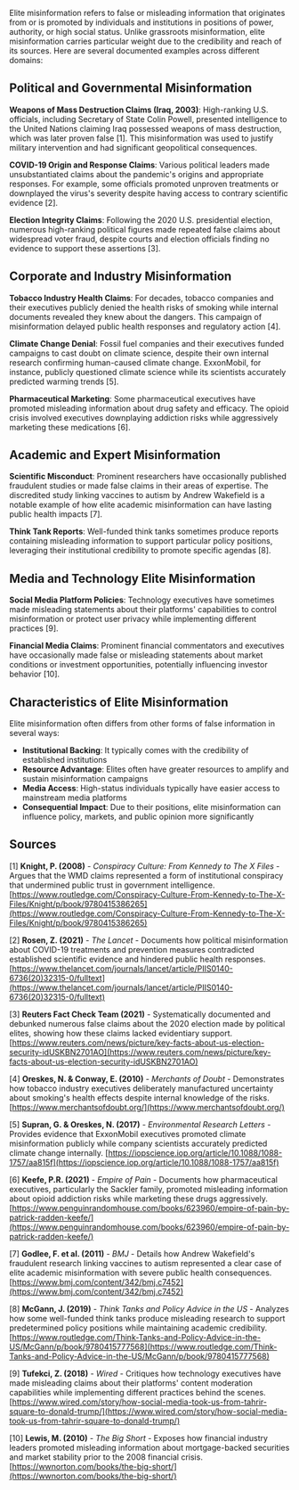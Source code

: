 Elite misinformation refers to false or misleading information that originates from or is promoted by individuals and institutions in positions of power, authority, or high social status. Unlike grassroots misinformation, elite misinformation carries particular weight due to the credibility and reach of its sources. Here are several documented examples across different domains:

## Political and Governmental Misinformation

**Weapons of Mass Destruction Claims (Iraq, 2003)**: High-ranking U.S. officials, including Secretary of State Colin Powell, presented intelligence to the United Nations claiming Iraq possessed weapons of mass destruction, which was later proven false [1]. This misinformation was used to justify military intervention and had significant geopolitical consequences.

**COVID-19 Origin and Response Claims**: Various political leaders made unsubstantiated claims about the pandemic's origins and appropriate responses. For example, some officials promoted unproven treatments or downplayed the virus's severity despite having access to contrary scientific evidence [2].

**Election Integrity Claims**: Following the 2020 U.S. presidential election, numerous high-ranking political figures made repeated false claims about widespread voter fraud, despite courts and election officials finding no evidence to support these assertions [3].

## Corporate and Industry Misinformation

**Tobacco Industry Health Claims**: For decades, tobacco companies and their executives publicly denied the health risks of smoking while internal documents revealed they knew about the dangers. This campaign of misinformation delayed public health responses and regulatory action [4].

**Climate Change Denial**: Fossil fuel companies and their executives funded campaigns to cast doubt on climate science, despite their own internal research confirming human-caused climate change. ExxonMobil, for instance, publicly questioned climate science while its scientists accurately predicted warming trends [5].

**Pharmaceutical Marketing**: Some pharmaceutical executives have promoted misleading information about drug safety and efficacy. The opioid crisis involved executives downplaying addiction risks while aggressively marketing these medications [6].

## Academic and Expert Misinformation

**Scientific Misconduct**: Prominent researchers have occasionally published fraudulent studies or made false claims in their areas of expertise. The discredited study linking vaccines to autism by Andrew Wakefield is a notable example of how elite academic misinformation can have lasting public health impacts [7].

**Think Tank Reports**: Well-funded think tanks sometimes produce reports containing misleading information to support particular policy positions, leveraging their institutional credibility to promote specific agendas [8].

## Media and Technology Elite Misinformation

**Social Media Platform Policies**: Technology executives have sometimes made misleading statements about their platforms' capabilities to control misinformation or protect user privacy while implementing different practices [9].

**Financial Media Claims**: Prominent financial commentators and executives have occasionally made false or misleading statements about market conditions or investment opportunities, potentially influencing investor behavior [10].

## Characteristics of Elite Misinformation

Elite misinformation often differs from other forms of false information in several ways:

- **Institutional Backing**: It typically comes with the credibility of established institutions
- **Resource Advantage**: Elites often have greater resources to amplify and sustain misinformation campaigns
- **Media Access**: High-status individuals typically have easier access to mainstream media platforms
- **Consequential Impact**: Due to their positions, elite misinformation can influence policy, markets, and public opinion more significantly

## Sources

[1] **Knight, P. (2008)** - *Conspiracy Culture: From Kennedy to The X Files* - Argues that the WMD claims represented a form of institutional conspiracy that undermined public trust in government intelligence. [https://www.routledge.com/Conspiracy-Culture-From-Kennedy-to-The-X-Files/Knight/p/book/9780415386265](https://www.routledge.com/Conspiracy-Culture-From-Kennedy-to-The-X-Files/Knight/p/book/9780415386265)

[2] **Rosen, Z. (2021)** - *The Lancet* - Documents how political misinformation about COVID-19 treatments and prevention measures contradicted established scientific evidence and hindered public health responses. [https://www.thelancet.com/journals/lancet/article/PIIS0140-6736(20)32315-0/fulltext](https://www.thelancet.com/journals/lancet/article/PIIS0140-6736(20)32315-0/fulltext)

[3] **Reuters Fact Check Team (2021)** - Systematically documented and debunked numerous false claims about the 2020 election made by political elites, showing how these claims lacked evidentiary support. [https://www.reuters.com/news/picture/key-facts-about-us-election-security-idUSKBN2701AO](https://www.reuters.com/news/picture/key-facts-about-us-election-security-idUSKBN2701AO)

[4] **Oreskes, N. & Conway, E. (2010)** - *Merchants of Doubt* - Demonstrates how tobacco industry executives deliberately manufactured uncertainty about smoking's health effects despite internal knowledge of the risks. [https://www.merchantsofdoubt.org/](https://www.merchantsofdoubt.org/)

[5] **Supran, G. & Oreskes, N. (2017)** - *Environmental Research Letters* - Provides evidence that ExxonMobil executives promoted climate misinformation publicly while company scientists accurately predicted climate change internally. [https://iopscience.iop.org/article/10.1088/1088-1757/aa815f](https://iopscience.iop.org/article/10.1088/1088-1757/aa815f)

[6] **Keefe, P.R. (2021)** - *Empire of Pain* - Documents how pharmaceutical executives, particularly the Sackler family, promoted misleading information about opioid addiction risks while marketing these drugs aggressively. [https://www.penguinrandomhouse.com/books/623960/empire-of-pain-by-patrick-radden-keefe/](https://www.penguinrandomhouse.com/books/623960/empire-of-pain-by-patrick-radden-keefe/)

[7] **Godlee, F. et al. (2011)** - *BMJ* - Details how Andrew Wakefield's fraudulent research linking vaccines to autism represented a clear case of elite academic misinformation with severe public health consequences. [https://www.bmj.com/content/342/bmj.c7452](https://www.bmj.com/content/342/bmj.c7452)

[8] **McGann, J. (2019)** - *Think Tanks and Policy Advice in the US* - Analyzes how some well-funded think tanks produce misleading research to support predetermined policy positions while maintaining academic credibility. [https://www.routledge.com/Think-Tanks-and-Policy-Advice-in-the-US/McGann/p/book/9780415777568](https://www.routledge.com/Think-Tanks-and-Policy-Advice-in-the-US/McGann/p/book/9780415777568)

[9] **Tufekci, Z. (2018)** - *Wired* - Critiques how technology executives have made misleading claims about their platforms' content moderation capabilities while implementing different practices behind the scenes. [https://www.wired.com/story/how-social-media-took-us-from-tahrir-square-to-donald-trump/](https://www.wired.com/story/how-social-media-took-us-from-tahrir-square-to-donald-trump/)

[10] **Lewis, M. (2010)** - *The Big Short* - Exposes how financial industry leaders promoted misleading information about mortgage-backed securities and market stability prior to the 2008 financial crisis. [https://wwnorton.com/books/the-big-short/](https://wwnorton.com/books/the-big-short/)